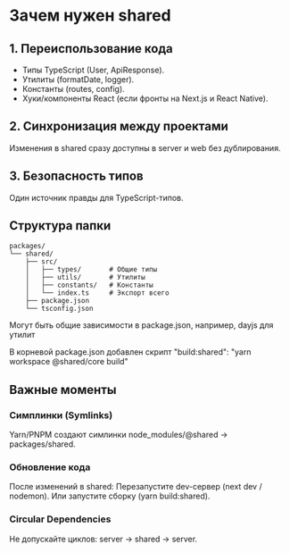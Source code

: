 # Зачем нужен shared

## 1. Переиспользование кода

- Типы TypeScript (User, ApiResponse).
- Утилиты (formatDate, logger).
- Константы (routes, config).
- Хуки/компоненты React (если фронты на Next.js и React Native).

## 2. Синхронизация между проектами

Изменения в shared сразу доступны в server и web без дублирования.

## 3. Безопасность типов

Один источник правды для TypeScript-типов.

## Структура папки

```text
packages/
└── shared/
    ├── src/
    │   ├── types/       # Общие типы
    │   ├── utils/       # Утилиты
    │   ├── constants/   # Константы
    │   └── index.ts     # Экспорт всего
    ├── package.json
    └── tsconfig.json
```

Могут быть общие зависимости в package.json, например, dayjs для утилит

В корневой package.json добавлен скрипт "build:shared": "yarn workspace @shared/core build"

##  Важные моменты

### Симплинки (Symlinks)

Yarn/PNPM создают симлинки node_modules/@shared → packages/shared.

### Обновление кода

После изменений в shared:
Перезапустите dev-сервер (next dev / nodemon).
Или запустите сборку (yarn build:shared).

### Circular Dependencies

Не допускайте циклов:
server → shared → server.